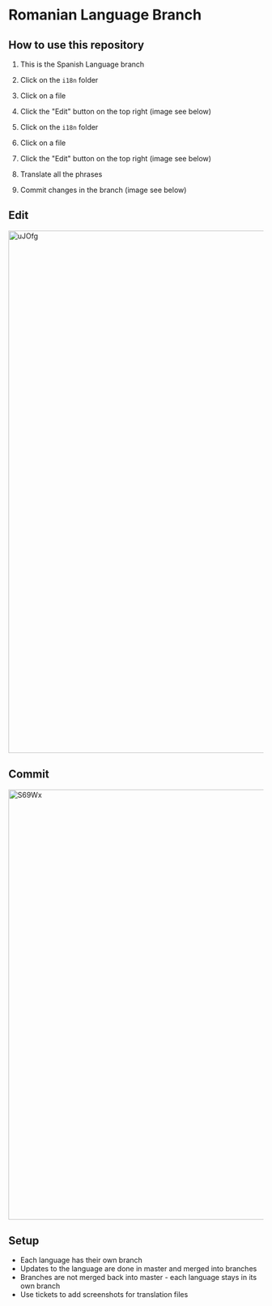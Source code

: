 # Romanian Language Branch

## How to use this repository

1. This is the Spanish Language branch

2. Click on the `i18n` folder

3. Click on a file

4. Click the "Edit" button on the top right (image see below)

2. Click on the `i18n` folder

3. Click on a file

4. Click the "Edit" button on the top right (image see below)

3. Translate all the phrases

4. Commit changes in the branch (image see below)

## Edit
<img width="1031" alt="uJOfg" src="https://user-images.githubusercontent.com/65412/83356977-ce85f300-a369-11ea-9551-65838b124033.png">

## Commit
<img width="849" alt="S69Wx" src="https://user-images.githubusercontent.com/65412/83356982-d34aa700-a369-11ea-9d9e-9be39efcf3ad.png">

## Setup

 * Each language has their own branch
 * Updates to the language are done in master and merged into branches
 * Branches are not merged back into master - each language stays in its own branch
 * Use tickets to add screenshots for translation files


